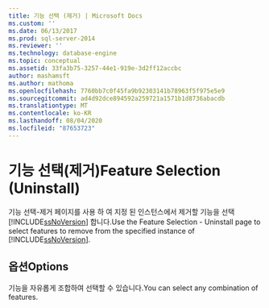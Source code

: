 ```yaml
---
title: 기능 선택 (제거) | Microsoft Docs
ms.custom: ''
ms.date: 06/13/2017
ms.prod: sql-server-2014
ms.reviewer: ''
ms.technology: database-engine
ms.topic: conceptual
ms.assetid: 33fa3b75-3257-44e1-919e-3d2ff12accbc
author: mashamsft
ms.author: mathoma
ms.openlocfilehash: 7760bb7c0f45fa9b92303141b78963f5f975e5e9
ms.sourcegitcommit: ad4d92dce894592a259721a1571b1d8736abacdb
ms.translationtype: MT
ms.contentlocale: ko-KR
ms.lasthandoff: 08/04/2020
ms.locfileid: "87653723"
---
```

# <a name="feature-selection-uninstall"></a><span data-ttu-id="bce91-102">기능 선택(제거)</span><span class="sxs-lookup"><span data-stu-id="bce91-102">Feature Selection (Uninstall)</span></span>
  <span data-ttu-id="bce91-103">기능 선택-제거 페이지를 사용 하 여 지정 된 인스턴스에서 제거할 기능을 선택 [!INCLUDE[ssNoVersion](../../includes/ssnoversion-md.md)] 합니다.</span><span class="sxs-lookup"><span data-stu-id="bce91-103">Use the Feature Selection - Uninstall page to select features to remove from the specified instance of [!INCLUDE[ssNoVersion](../../includes/ssnoversion-md.md)].</span></span>  
  
## <a name="options"></a><span data-ttu-id="bce91-104">옵션</span><span class="sxs-lookup"><span data-stu-id="bce91-104">Options</span></span>  
 <span data-ttu-id="bce91-105">기능을 자유롭게 조합하여 선택할 수 있습니다.</span><span class="sxs-lookup"><span data-stu-id="bce91-105">You can select any combination of features.</span></span>  
  
  
